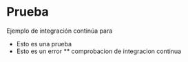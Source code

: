 # Prueba


Ejemplo de integración continúa para

* Esto es una prueba
* Esto es un error
** comprobacion de integracion continua
